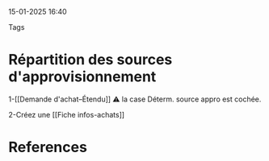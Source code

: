 15-01-2025 16:40

Tags 

# Répartition des sources d'approvisionnement

1-[[Demande d'achat–Étendu]]
⚠️ la case Déterm. source appro est cochée.

2-Créez une [[Fiche infos-achats]]
# References
